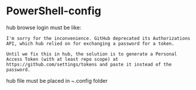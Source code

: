 # PowerShell-config
hub browse login must be like:
```
I'm sorry for the inconvenience. GitHub deprecated its Authorizations API, which hub relied on for exchanging a password for a token.

Until we fix this in hub, the solution is to generate a Personal Access Token (with at least repo scope) at https://github.com/settings/tokens and paste it instead of the password.
```
hub file must be placed in ~\.config folder
